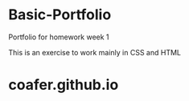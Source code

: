 # Basic-Portfolio
Portfolio for homework week 1

This is an exercise to work mainly in CSS and HTML
# coafer.github.io
